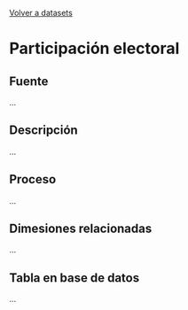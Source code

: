 [Volver a datasets](../datasets.md)

# Participación electoral

## Fuente
...

## Descripción
...

## Proceso
...

## Dimesiones relacionadas
...

## Tabla en base de datos
...


